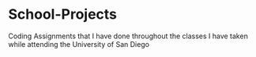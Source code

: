 # School-Projects
Coding Assignments that I have done throughout the classes I have taken while attending the University of San Diego
